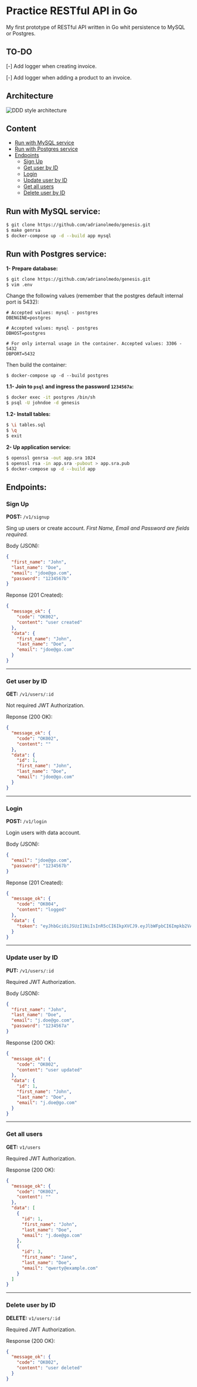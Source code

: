 
# Practice RESTful API in Go

My first prototype of RESTful API written in Go whit persistence to MySQL or Postgres.

## TO-DO

[-] Add logger when creating invoice.

[-] Add logger when adding a product to an invoice.

## Architecture

![DDD style architecture](https://i.imgur.com/QPvGl0K.png)

## Content

* [Run with MySQL service](#run-with-mysql-service)
* [Run with Postgres service](#run-with-postgres-service)
* [Endpoints](#endpoints)
  * [Sign Up](#sign-up)
  * [Get user by ID](#get-user-by-id)
  * [Login](#login)
  * [Update user by ID](#update-user-by-id)
  * [Get all users](#get-all-users)
  * [Delete user by ID](#delete-user-by-id)

## Run with MySQL service:

```bash
$ git clone https://github.com/adrianolmedo/genesis.git
$ make genrsa
$ docker-compose up -d --build app mysql
```

## Run with Postgres service:

**1- Prepare database:**

```bash
$ git clone https://github.com/adrianolmedo/genesis.git
$ vim .env
```

Change the following values (remember that the postgres default internal port is 5432):

```
# Accepted values: mysql - postgres
DBENGINE=postgres

# Accepted values: mysql - postgres
DBHOST=postgres

# For only internal usage in the container. Accepted values: 3306 - 5432
DBPORT=5432
```

Then build the container:


```
$ docker-compose up -d --build postgres
```

**1.1- Join to `psql` and ingress the password `1234567a`:**

```bash
$ docker exec -it postgres /bin/sh
$ psql -U johndoe -d genesis
```

**1.2- Install tables:**

```bash
$ \i tables.sql
$ \q
$ exit
```

**2- Up application service:**

```bash
$ openssl genrsa -out app.sra 1024
$ openssl rsa -in app.sra -pubout > app.sra.pub
$ docker-compose up -d --build app
```

## Endpoints:

### **Sign Up**

**POST:** `/v1/signup`

Sing up users or create account. *First Name, Email and Password are fields required.*

Body (JSON):

```json
{
  "first_name": "John",
  "last_name": "Doe",
  "email": "jdoe@go.com",
  "password": "1234567b"
}
```

Reponse (201 Created):

```json
{
  "message_ok": {
    "code": "OK002",
    "content": "user created"
  },
  "data": {
    "first_name": "John",
    "last_name": "Doe",
    "email": "jdoe@go.com"
  }
}
```

---

### **Get user by ID**

**GET:** `/v1/users/:id`

Not required JWT Authorization.

Reponse (200 OK):

```json
{
  "message_ok": {
    "code": "OK002",
    "content": ""
  },
  "data": {
    "id": 1,
    "first_name": "John",
    "last_name": "Doe",
    "email": "jdoe@go.com"
  }
}
```

---

### **Login**

**POST:** `/v1/login`

Login users with data account.

Body (JSON):

```json
{
  "email": "jdoe@go.com",
  "password": "1234567b"
}
```

Reponse (201 Created):

```json
{
  "message_ok": {
    "code": "OK004",
    "content": "logged"
  },
  "data": {
    "token": "eyJhbGciOiJSUzI1NiIsInR5cCI6IkpXVCJ9.eyJlbWFpbCI6Impkb2VAZ28uY29tIiwiZXhwIjoxNjQ0NTc5NTA1LCJpc3MiOiJhZHJpYW5vbG1lZG8ifQ.qEYFi_ffDaI0aek01REQPS0L8dcTB6mteq09NK8PXf1fPCRp0H3EvIyjCRuJL6zddIxPsaUTi2-LERORc4-GsVwjA-qRPf0IpDwY75YroIC8LfZ_gd3icbxP1fTBy2ZQLy1cHLX11gBvxsXle-LX4dbIMmv81ulsbabkcVY_Vrw"
  }
}
```

---

### **Update user by ID**

**PUT:** `/v1/users/:id`

Required JWT Authorization.

Body (JSON):

```json
{
  "first_name": "John",
  "last_name": "Doe",
  "email": "j.doe@go.com",
  "password": "1234567a"
}
```

Response (200 OK):

```json
{
  "message_ok": {
    "code": "OK002",
    "content": "user updated"
  },
  "data": {
    "id": 1,
    "first_name": "John",
    "last_name": "Doe",
    "email": "j.doe@go.com"
  }
}
```

---

### **Get all users**

**GET:** `v1/users`

Required JWT Authorization.

Response (200 OK):

```json
{
  "message_ok": {
    "code": "OK002",
    "content": ""
  },
  "data": [
    {
      "id": 1,
      "first_name": "John",
      "last_name": "Doe",
      "email": "j.doe@go.com"
    },
    {
      "id": 3,
      "first_name": "Jane",
      "last_name": "Doe",
      "email": "qwerty@example.com"
    }
  ]
}
```

---

### **Delete user by ID**

**DELETE:** `v1/users/:id`

Required JWT Authorization.

Response (200 OK):

```json
{
  "message_ok": {
    "code": "OK002",
    "content": "user deleted"
  }
}
```
